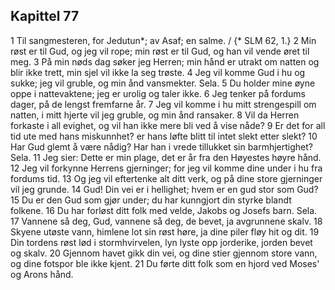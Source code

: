 ## Kapittel 77

1 Til sangmesteren, for Jedutun*; av Asaf; en salme. / {* SLM 62, 1.}
2 Min røst er til Gud, og jeg vil rope; min røst er til Gud, og han vil vende øret til meg.
3 På min nøds dag søker jeg Herren; min hånd er utrakt om natten og blir ikke trett, min sjel vil ikke la seg trøste.
4 Jeg vil komme Gud i hu og sukke; jeg vil gruble, og min ånd vansmekter. Sela.
5 Du holder mine øyne oppe i nattevaktene; jeg er urolig og taler ikke.
6 Jeg tenker på fordums dager, på de lengst fremfarne år.
7 Jeg vil komme i hu mitt strengespill om natten, i mitt hjerte vil jeg gruble, og min ånd ransaker.
8 Vil da Herren forkaste i all evighet, og vil han ikke mere bli ved å vise nåde?
9 Er det for all tid ute med hans miskunnhet? er hans løfte blitt til intet slekt etter slekt?
10 Har Gud glemt å være nådig? Har han i vrede tillukket sin barmhjertighet? Sela.
11 Jeg sier: Dette er min plage, det er år fra den Høyestes høyre hånd.
12 Jeg vil forkynne Herrens gjerninger; for jeg vil komme dine under i hu fra fordums tid.
13 Og jeg vil eftertenke alt ditt verk, og på dine store gjerninger vil jeg grunde.
14 Gud! Din vei er i hellighet; hvem er en gud stor som Gud?
15 Du er den Gud som gjør under; du har kunngjort din styrke blandt folkene.
16 Du har forløst ditt folk med velde, Jakobs og Josefs barn. Sela.
17 Vannene så deg, Gud, vannene så deg, de bevet, ja avgrunnene skalv.
18 Skyene utøste vann, himlene lot sin røst høre, ja dine piler fløy hit og dit.
19 Din tordens røst lød i stormhvirvelen, lyn lyste opp jorderike, jorden bevet og skalv.
20 Gjennom havet gikk din vei, og dine stier gjennom store vann, og dine fotspor ble ikke kjent.
21 Du førte ditt folk som en hjord ved Moses' og Arons hånd.

